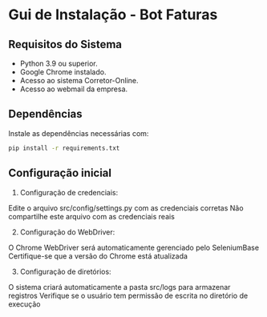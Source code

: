 # Gui de Instalação - Bot Faturas

## Requisitos do Sistema

- Python 3.9 ou superior.
- Google Chrome instalado.
- Acesso ao sistema Corretor-Online.
- Acesso ao webmail da empresa.

## Dependências

Instale as dependências necessárias com:

```bash
pip install -r requirements.txt
```

## Configuração inicial

1. Configuração de credenciais:

Edite o arquivo src/config/settings.py com as credenciais corretas
Não compartilhe este arquivo com as credenciais reais


2. Configuração do WebDriver:

O Chrome WebDriver será automaticamente gerenciado pelo SeleniumBase
Certifique-se que a versão do Chrome está atualizada


3. Configuração de diretórios:

O sistema criará automaticamente a pasta src/logs para armazenar registros
Verifique se o usuário tem permissão de escrita no diretório de execução